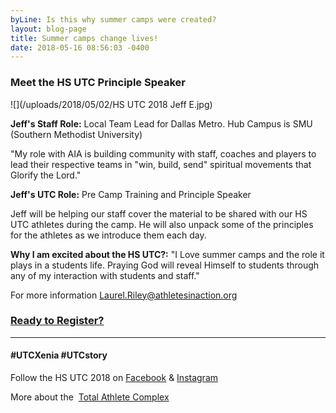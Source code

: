 ```yaml
---
byLine: Is this why summer camps were created?
layout: blog-page
title: Summer camps change lives!
date: 2018-05-16 08:56:03 -0400
---
```

### Meet the HS UTC Principle Speaker

![](/uploads/2018/05/02/HS UTC 2018 Jeff E.jpg)

**Jeff's Staff Role:**  Local Team Lead for Dallas Metro. Hub Campus is SMU (Southern Methodist University)

"My role with AIA is building community with staff, coaches and players to lead their respective teams in "win, build, send" spiritual movements that Glorify the Lord."

**Jeff's UTC Role:**  Pre Camp Training and Principle Speaker

Jeff will be helping our staff cover the material to be shared with our HS UTC athletes during the camp.  He will also unpack some of the principles for the athletes as we introduce them each day.

**Why I am excited about the HS UTC?:**  "I Love summer camps and the role it plays in a students life. Praying God will reveal Himself to students through any of my interaction with students and staff."

For more information [Laurel.Riley@athletesinaction.org](mailto:laurel.riley@athletesinaction.org)

### [**Ready to Register?**]()

---

#### **#UTCXenia     #UTCstory**

Follow the HS UTC 2018 on  [Facebook](https://www.facebook.com/aiatotalathletecomplex/) & [Instagram](https://www.instagram.com/aia_sports_complex/)

More about the  [Total Athlete Complex](http://www.aiasportscomplex.com/)